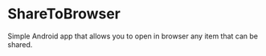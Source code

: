 # ShareToBrowser
Simple Android app that allows you to open in browser any item that can be shared.
